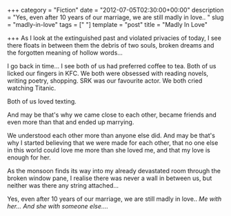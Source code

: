 +++
category = "Fiction"
date = "2012-07-05T02:30:00+00:00"
description = "Yes, even after 10 years of our marriage, we are still madly in love.. "
slug = "madly-in-love"
tags = ["  "]
template = "post"
title = "Madly In Love"

+++
As I look at the extinguished past and violated privacies of today, I see there floats in between them the debris of two souls, broken dreams and the forgotten meaning of hollow words...

I go back in time... I see both of us had preferred coffee to tea. Both of us licked our fingers in KFC. We both were obsessed with reading novels, writing poetry, shopping. SRK was our favourite actor. We both cried watching Titanic.

Both of us loved texting.

And may be that's why we came close to each other, became friends and even more than that and ended up marrying. 

We understood each other more than anyone else did. And may be that's why I started believing that we were made for each other, that no one else in this world could love me more than she loved me, and that my love is enough for her.

As the monsoon finds its way into my already devastated room through the broken window pane, I realise there was never a wall in between us, but neither was there any string attached...

Yes, even after 10 years of our marriage, we are still madly in love.. _Me with her... And she with someone else...._